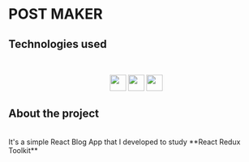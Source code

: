 # POST MAKER

## Technologies used
<br/>
<p align="center">
<img src="https://cdn.jsdelivr.net/gh/devicons/devicon/icons/react/react-original.svg" width="32px"/>
<img src="https://cdn.jsdelivr.net/gh/devicons/devicon/icons/typescript/typescript-original.svg" width="32px"/>
<img src="https://cdn.jsdelivr.net/gh/devicons/devicon/icons/redux/redux-original.svg" width="32px"/>
</p>

## About the project
<br/>
It's a simple React Blog App that I developed to study **React Redux Toolkit**

